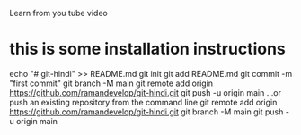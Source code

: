 Learn from you tube video

# this is some installation instructions

echo "# git-hindi" >> README.md
git init
git add README.md
git commit -m "first commit"
git branch -M main
git remote add origin https://github.com/ramandevelop/git-hindi.git
git push -u origin main
…or push an existing repository from the command line
git remote add origin https://github.com/ramandevelop/git-hindi.git
git branch -M main
git push -u origin main
